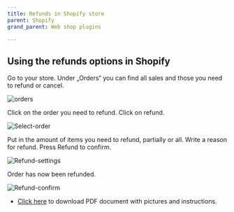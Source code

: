 ```yaml
---
title: Refunds in Shopify store
parent: Shopify
grand_parent: Web shop plugins

---
```


## Using the refunds options in Shopify
Go to your store.
Under „Orders“ you can find all sales and those you need to refund or cancel. <br>

<img src="https://netgiro.github.io/images/1.png" alt="orders"><br>

Click on the order you need to refund. Click on refund.<br>

<img src="https://netgiro.github.io/images/2.png" alt="Select-order"><br>

Put in the amount of items you need to refund, partially or all. Write a reason for refund. Press Refund to confirm.<br>

<img src="https://netgiro.github.io/images/3.png" alt="Refund-settings"><br>

Order has now been refunded.<br>

<img src="https://netgiro.github.io/images/4.png" alt="Refund-confirm"><br>

- [Click here](https://netgiro.github.io/documents/shopify-refunds.pdf) to download PDF document with pictures and instructions.<br>
